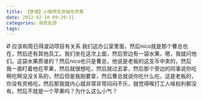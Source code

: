 ```yaml
---
title: 【梦境】小喽啰无资格吃苹果
date: 2022-02-10 09:29:11
categories: 胡思乱想
tags: 
---
```

Ø 应该和周日得波动项目有关系
我们这办公室里面，然后nico就是那个曹总也在，然后还有其他员工。我们坐在这次上面，然后旁边有一袋水果。嗯，我就问他们。这袋水果质谁的？然后nico也只是曹总，他说是老板的这支币中卖的，然后我一直盯着他在苹果，然后就很想吃，然后就过去拿，然后那个旁边的同事说你吃啊吃啊没没关系的，然后但是我刚要拿，然后曹总就说你吃什么吃，这是老板的，你没有资格吃。然后那我就内心就非常非常闷闷不乐，就觉得唉打工人啥权利都没有。然后不就是一个苹果吗？为什么这么小气？